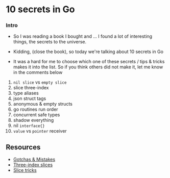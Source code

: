 # 10 secrets in Go

### Intro

- So I was reading a book I bought and ... I found a lot of interesting things, the secrets to the universe.

- Kidding, (close the book), so today we're talking about 10 secrets in Go

- It was a hard for me to choose which one of these secrets / tips & tricks makes it into the list. So if you think others did not make it, let me know in the comments below

1) `nil slice` vs `empty slice`
2) slice three-index
3) type aliases
4) json struct tags
5) anonymous & empty structs
6) go routines run order
7) concurrent safe types
8) shadow everything
9) nil `interface{}`
10) `value` vs `pointer` receiver


## Resources

- [Gotchas & Mistakes](http://devs.cloudimmunity.com/gotchas-and-common-mistakes-in-go-golang/)
- [Three-index slices](https://www.ardanlabs.com/blog/2013/12/three-index-slices-in-go-12.html)
- [Slice tricks](https://github.com/golang/go/wiki/SliceTricks#batching-with-minimal-allocation)
